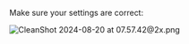 

Make sure your settings are correct:

![CleanShot 2024-08-20 at 07.57.42@2x.png](..%2F..%2F..%2FLibrary%2FApplication%20Support%2FCleanShot%2Fmedia%2Fmedia_9oqyloqOwv%2FCleanShot%202024-08-20%20at%2007.57.42%402x.png)
